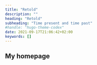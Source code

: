 ```yaml
---
title: "Retold"
description: ""
heading: "Retold"
subheading: "Time present and time past"
#handle: "hugo-theme-codex"
date: 2021-09-17T21:06:42+02:00
keywords: []
---
```


## My homepage
